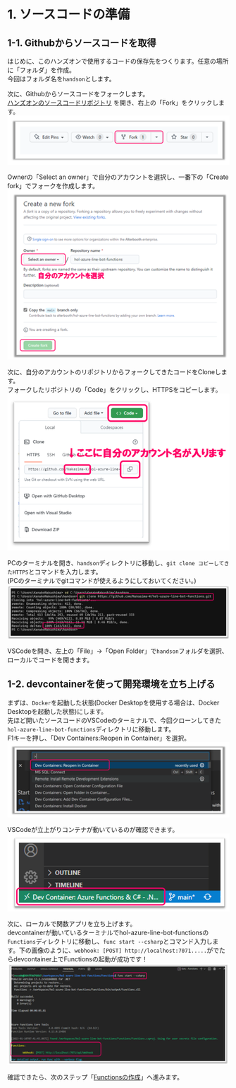 # 1. ソースコードの準備
## 1-1. Githubからソースコードを取得
はじめに、このハンズオンで使用するコードの保存先をつくります。任意の場所に「フォルダ」を作成。  
今回はフォルダ名を`handson`とします。


次に、Githubからソースコードをフォークします。  
[ハンズオンのソースコードリポジトリ](https://github.com/alterbooth/hol-azure-line-bot-functions) を開き、右上の「Fork」をクリックします。
![ソースコードの準備1](images/preparing_source_1.png)


Ownerの「Select an owner」で自分のアカウントを選択し、一番下の「Create fork」でフォークを作成します。
![ソースコードの準備2](images/preparing_source_2.png)


次に、自分のアカウントのリポジトリからフォークしてきたコードをCloneします。  
フォークしたリポジトリの「Code」をクリックし、HTTPSをコピーします。
![ソースコードの準備3](images/preparing_source_3.png)  

PCのターミナルを開き、`handson`ディレクトリに移動し、`git clone コピーしてきたHTTPS`とコマンドを入力します。  
(PCのターミナルでgitコマンドが使えるようにしておいてください。)
![ソースコードの準備8](images/preparing_source_8.png)

VSCodeを開き、左上の「File」→「Open Folder」で`handson`フォルダを選択、ローカルでコードを開きます。    
     
## 1-2. devcontainerを使って開発環境を立ち上げる
まずは、`Docker`を起動した状態(Docker Desktopを使用する場合は、Docker Desktopを起動した状態)にします。  
先ほど開いたソースコードのVSCodeのターミナルで、今回クローンしてきた`hol-azure-line-bot-functions`ディレクトリに移動します。  
F1キーを押し、「Dev Containers:Reopen in Container」を選択。
![devcontainer起動1](images/devcontainer_start_1.png)

VSCodeが立上がりコンテナが動いているのが確認できます。
![devcontainer起動2](images/devcontainer_start_2.png)

次に、ローカルで関数アプリを立ち上げます。   
devcontainerが動いているターミナルでhol-azure-line-bot-functionsの`Functions`ディレクトリに移動し、`func start --csharp`とコマンド入力します。下の画像のように、`webhook: [POST] http://localhost:7071.....`がでたらdevcontainer上でFunctionsの起動が成功です！
![devcontainer起動3](images/devcontainer_start_3.png)

確認できたら、次のステップ「[Functionsの作成](/docs/2-functions-create.md)」へ進みます。

